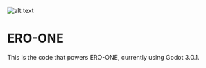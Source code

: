 ![alt text](docs/images/logo2.png)
# ERO-ONE

This is the code that powers ERO-ONE, currently using Godot 3.0.1.
